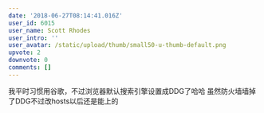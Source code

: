 ```yaml
---
date: '2018-06-27T08:14:41.016Z'
user_id: 6015
user_name: Scott Rhodes
user_intro: ''
user_avatar: /static/upload/thumb/small50-u-thumb-default.png
upvote: 2
downvote: 0
comments: []
---
```


我平时习惯用谷歌，不过浏览器默认搜索引擎设置成DDG了哈哈 虽然防火墙墙掉了DDG不过改hosts以后还是能上的
